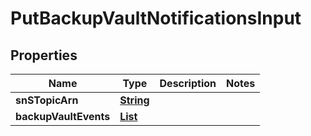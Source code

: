 

# PutBackupVaultNotificationsInput


## Properties

| Name | Type | Description | Notes |
|------------ | ------------- | ------------- | -------------|
|**snSTopicArn** | [**String**](String.md) |  |  |
|**backupVaultEvents** | [**List**](List.md) |  |  |



